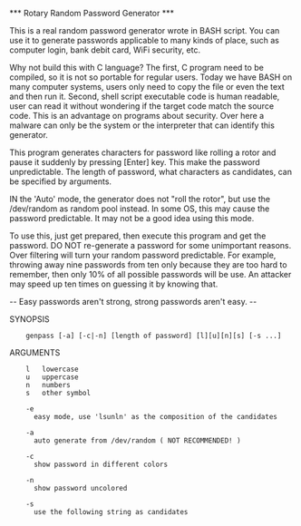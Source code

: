 *** Rotary Random Password Generator ***

  This is a real random password generator wrote in BASH script.  You can use it to generate passwords applicable to many kinds of place, such as computer login, bank debit card, WiFi security, etc.

  Why not build this with C language?  The first, C program need to be compiled, so it is not so portable for regular users.  Today we have BASH on many computer systems, users only need to copy the file or even the text and then run it.  Second, shell script executable code is human readable, user can read it without wondering if the target code match the source code.  This is an advantage on programs about security.  Over here a malware can only be the system or the interpreter that can identify this generator.

  This program generates characters for password like rolling a rotor and pause it suddenly by pressing [Enter] key.  This make the password unpredictable.  The length of password, what characters as candidates, can be specified by arguments.

  IN the 'Auto' mode, the generator does not "roll the rotor", but use the /dev/random as random pool instead.  In some OS, this may cause the password predictable.  It may not be a good idea using this mode.

  To use this, just get prepared, then execute this program and get the password.  DO NOT re-generate a password for some unimportant reasons. Over filtering will turn your random password predictable.  For example, throwing away nine passwords from ten only because they are too hard to remember, then only 10% of all possible passwords will be use.  An attacker may speed up ten times on guessing it by knowing that.

 -- Easy passwords aren't strong, strong passwords aren't easy. --

SYNOPSIS

        genpass [-a] [-c|-n] [length of password] [l][u][n][s] [-s ...]

ARGUMENTS

        l   lowercase
        u   uppercase
        n   numbers
        s   other symbol

        -e
          easy mode, use 'lsunln' as the composition of the candidates

        -a
          auto generate from /dev/random ( NOT RECOMMENDED! )

        -c
          show password in different colors

        -n
          show password uncolored

        -s
          use the following string as candidates

